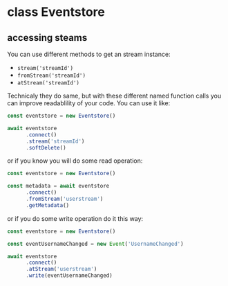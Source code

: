 # class Eventstore

## accessing steams

You can use different methods to get an stream instance:

- `stream('streamId')`
- `fromStream('streamId')`
- `atStream('streamId')`

Technicaly they do same, but with these different named function calls you can improve readablility of your code.
You can use it like:

```javascript
const eventstore = new Eventstore()

await eventstore
      .connect()
      .stream('streamId')
      .softDelete()
```

or if you know you will do some read operation:

```javascript
const eventstore = new Eventstore()

const metadata = await eventstore
      .connect()
      .fromStream('userstream')
      .getMetadata()
```

or if you do some write operation do it this way:

```javascript
const eventstore = new Eventstore()

const eventUsernameChanged = new Event('UsernameChanged')

await eventstore
      .connect()
      .atStream('userstream')
      .write(eventUsernameChanged)
```